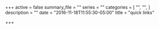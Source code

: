 +++
active = false
summary_file = ""
series = ""
categories = [
  "",
  "",
]
description = ""
date = "2016-11-18T11:55:30-05:00"
title = "quick links"

+++
